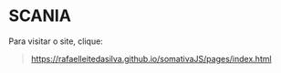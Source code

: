 # SCANIA
Para visitar o site, clique:
>https://rafaelleitedasilva.github.io/somativaJS/pages/index.html
